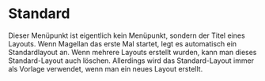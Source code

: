 <span id="top"></span>

# Standard

Dieser Menüpunkt ist eigentlich kein Menüpunkt, sondern der Titel eines
Layouts. Wenn Magellan das erste Mal startet, legt es automatisch ein
Standardlayout an. Wenn mehrere Layouts erstellt wurden, kann man dieses
Standard-Layout auch löschen. Allerdings wird das Standard-Layout immer
als Vorlage verwendet, wenn man ein neues Layout erstellt.
